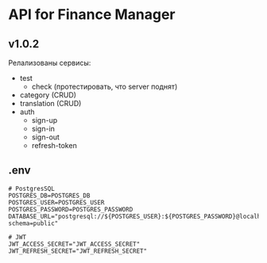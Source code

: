 # API for Finance Manager

## v1.0.2

Релализованы сервисы:

-   test
    -   check (протестировать, что server поднят)
-   category (CRUD)
-   translation (CRUD)
-   auth
    -   sign-up
    -   sign-in
    -   sign-out
    -   refresh-token

## .env

```env
# PostgresSQL
POSTGRES_DB=POSTGRES_DB
POSTGRES_USER=POSTGRES_USER
POSTGRES_PASSWORD=POSTGRES_PASSWORD
DATABASE_URL="postgresql://${POSTGRES_USER}:${POSTGRES_PASSWORD}@localhost:5432/${POSTGRES_DB}?schema=public"

# JWT
JWT_ACCESS_SECRET="JWT_ACCESS_SECRET"
JWT_REFRESH_SECRET="JWT_REFRESH_SECRET"
```
